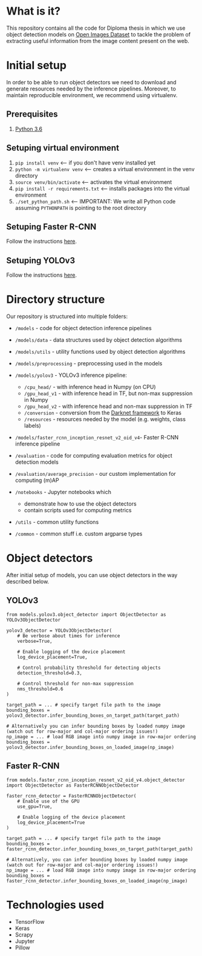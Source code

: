 # What is it?

This repository contains all the code for Diploma thesis in which we use object detection models on [Open Images Dataset](https://storage.googleapis.com/openimages/web/index.html) to tackle the problem of extracting useful information from the image content present on the web.

# Initial setup
In order to be able to run object detectors we need to download and generate resources needed by the inference pipelines. Moreover, to maintain reproducible environment, we recommend using virtualenv.

## Prerequisites

1. [Python 3.6](https://www.python.org/downloads/)


## Setuping virtual environment

1. `pip install venv`  <-- if you don't have venv installed yet
2. `python -m virtualenv venv` <-- creates a virtual environment in the venv directory
3. `source venv/bin/activate` <-- activates the virtual environment
4. `pip install -r requirements.txt` <-- installs packages into the virtual environment
5. `./set_python_path.sh` <-- IMPORTANT: We write all Python code assuming `PYTHONPATH` is pointing to the root directory

## Setuping Faster R-CNN

Follow the instructions [here](https://github.com/martinGalajdaSchool/object-detection/tree/master/models/faster_rcnn_inception_resnet_v2_oid_v4).

## Setuping YOLOv3

Follow the instructions [here](https://github.com/martinGalajdaSchool/object-detection/tree/master/models/yolov3/README.md).


# Directory structure

Our repository is structured into multiple folders:

- `/models` - code for object detection inference pipelines
- `/models/data`  - data structures used by object detection algorithms
- `/models/utils` - utility functions used by object detection algorithms
- `/models/preprocessing` - preprocessing used in the models
- `/models/yolov3` - YOLOv3 inference pipeline:
  - `/cpu_head/` - with inference head in Numpy (on CPU)
  - `/gpu_head_v1` - with inference head in TF, but non-max suppression in Numpy
  - `/gpu_head_v2` - with inference head and non-max suppression in TF
  - `/conversion` - conversion from the [Darknet framework](https://github.com/pjreddie/darknet) to Keras
  - `/resources` - resources needed by the model (e.g. weights, class labels)

- `/models/faster_rcnn_inception_resnet_v2_oid_v4`- Faster R-CNN inference pipeline
- `/evaluation` - code for computing evaluation metrics for object detection models
- `/evaluation/average_precision` - our custom implementation for computing (m)AP 
- `/notebooks` - Jupyter notebooks which
  - demonstrate how to use the object detectors
  - contain scripts used for computing metrics
- `/utils` - common utility functions
- `/common` - common stuff i.e. custom argparse types

# Object detectors

After initial setup of models, you can use object detectors in the way described below.


## YOLOv3

```
from models.yolov3.object_detector import ObjectDetector as YOLOv3ObjectDetector

yolov3_detector = YOLOv3ObjectDetector(
    # Be verbose about times for inference
    verbose=True,

    # Enable logging of the device placement
    log_device_placement=True,

    # Control probability threshold for detecting objects
    detection_threshold=0.3,

    # Control threshold for non-max suppression
    nms_threshold=0.6
)

target_path = ... # specify target file path to the image
bounding_boxes = yolov3_detector.infer_bounding_boxes_on_target_path(target_path)

# Alternatively you can infer bounding boxes by loaded numpy image (watch out for row-major and col-major ordering issues!)
np_image = ... # load RGB image into numpy image in row-major ordering
bounding_boxes = yolov3_detector.infer_bounding_boxes_on_loaded_image(np_image)

```

## Faster R-CNN
```
from models.faster_rcnn_inception_resnet_v2_oid_v4.object_detector import ObjectDetector as FasterRCNNObjectDetector

faster_rcnn_detector = FasterRCNNObjectDetector(
    # Enable use of the GPU
    use_gpu=True,

    # Enable logging of the device placement
    log_device_placement=True
)

target_path = ... # specify target file path to the image
bounding_boxes = faster_rcnn_detector.infer_bounding_boxes_on_target_path(target_path)

# Alternatively, you can infer bounding boxes by loaded numpy image (watch out for row-major and col-major ordering issues!)
np_image = ... # load RGB image into numpy image in row-major ordering
bounding_boxes = faster_rcnn_detector.infer_bounding_boxes_on_loaded_image(np_image)

```


# Technologies used
- TensorFlow
- Keras
- Scrapy
- Jupyter
- Pillow
